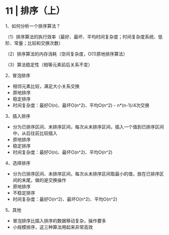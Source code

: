 # 11 | 排序（上）

1、如何分析一个排序算法？

（1）排序算法的执行效率（最好、最坏、平均时间复杂度；时间复杂度系统、低阶、常量；比较和交换次数）

（2）排序算法的内存消耗（空间复杂度，O(1)原地排序算法）

（3）算法稳定性（相等元素前后关系不变）

2、冒泡排序

- 相邻元素比较，满足大小关系交换
- 原地排序
- 稳定排序
- 时间复杂度：最好O(n)、最坏O(n^2)、平均O(n^2) - n*(n-1)/4次交换

3、插入排序

- 分为已排序区间、未排序区间，每次从未排序区间，插入一个值到已排序区间中，从后往前比较插入
- 原地排序
- 稳定排序
- 时间复杂度：最好O(n)、最坏O(n^2)、平均O(n^2) 

4、选择排序

- 分为已排序区间、未排序区间，每次从未排序区间取最小的值，放在已排序区间的末尾，做的是交换操作
- 原地排序
- 不稳定排序
- 时间复杂度：最好O(n^2)、最坏O(n^2)、平均O(n^2)

5、其他

- 冒泡排序比插入排序的数据移动复杂，操作要多
- 小规模排序，这三种算法用起来非常高效




